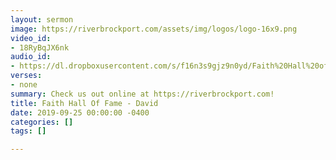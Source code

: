 ```yaml
---
layout: sermon
image: https://riverbrockport.com/assets/img/logos/logo-16x9.png
video_id:
- 18RyBqJX6nk
audio_id:
- https://dl.dropboxusercontent.com/s/f16n3s9gjz9n0yd/Faith%20Hall%20of%20Fame%20David.mp3?dl=0
verses:
- none
summary: Check us out online at https://riverbrockport.com!
title: Faith Hall Of Fame - David
date: 2019-09-25 00:00:00 -0400
categories: []
tags: []

---
```

